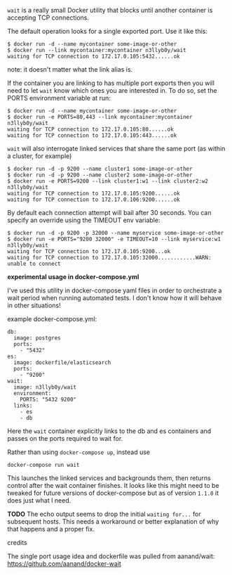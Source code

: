`wait` is a really small Docker utility that blocks until another container is accepting TCP connections.

The default operation looks for a single exported port. Use it like this:

    $ docker run -d --name mycontainer some-image-or-other
    $ docker run --link mycontainer:mycontainer n3llyb0y/wait
    waiting for TCP connection to 172.17.0.105:5432......ok

note: it doesn't matter what the link alias is.

If the container you are linking to has multiple port exports then you will need
to let `wait` know which ones you are interested in. To do so, set the PORTS environment
variable at run:

    $ docker run -d --name mycontainer some-image-or-other
    $ docker run -e PORTS=80,443 --link mycontainer:mycontainer n3llyb0y/wait
    waiting for TCP connection to 172.17.0.105:80......ok
    waiting for TCP connection to 172.17.0.105:443......ok

`wait` will also interrogate linked services that share the same port (as within a cluster, for example)

    $ docker run -d -p 9200 --name cluster1 some-image-or-other
    $ docker run -d -p 9200 --name cluster2 some-image-or-other
    $ docker run -e PORTS=9200 --link cluster1:w1 --link cluster2:w2 n3llyb0y/wait
    waiting for TCP connection to 172.17.0.105:9200......ok
    waiting for TCP connection to 172.17.0.106:9200......ok

By default each connection attempt will bail after 30 seconds. You can specify an override using the TIMEOUT env variable:

    $ docker run -d -p 9200 -p 32000 --name myservice some-image-or-other
    $ docker run -e PORTS="9200 32000" -e TIMEOUT=10 --link myservice:w1 n3llyb0y/wait
    waiting for TCP connection to 172.17.0.105:9200...ok
    waiting for TCP connection to 172.17.0.105:32000............WARN: unable to connect

**experimental usage in docker-compose.yml**

I've used this utility in docker-compose yaml files in order to orchestrate a wait period when running automated tests. I don't know how it will behave in other situations!

example docker-compose.yml:

    db:
      image: postgres
      ports:
        - "5432"
    es:
      image: dockerfile/elasticsearch
      ports:
        - "9200"
    wait:
      image: n3llyb0y/wait
      environment:
        PORTS: "5432 9200"
      links:
        - es
        - db

Here the `wait` container explicitly links to the db and es containers and passes on the ports required to wait for.

Rather than using `docker-compose up`, instead use

    docker-compose run wait

This launches the linked services and backgrounds them, then returns control after the wait container finishes. It looks like this might need to be tweaked for future versions of docker-compose but as of version `1.1.0` it does just what I need.

**TODO**
The echo output seems to drop the initial `waiting for...` for subsequent hosts. This needs a workaround or better explanation of why that happens and a proper fix.

credits

The single port usage idea and dockerfile was pulled from aanand/wait: https://github.com/aanand/docker-wait
